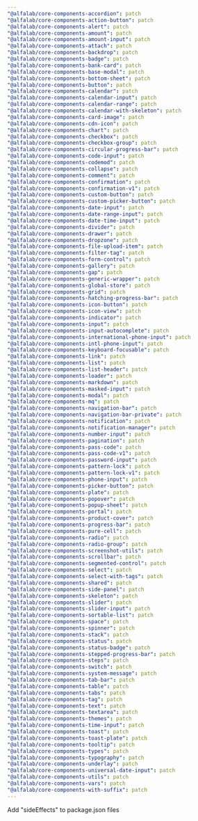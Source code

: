 ```yaml
---
"@alfalab/core-components-accordion": patch
"@alfalab/core-components-action-button": patch
"@alfalab/core-components-alert": patch
"@alfalab/core-components-amount": patch
"@alfalab/core-components-amount-input": patch
"@alfalab/core-components-attach": patch
"@alfalab/core-components-backdrop": patch
"@alfalab/core-components-badge": patch
"@alfalab/core-components-bank-card": patch
"@alfalab/core-components-base-modal": patch
"@alfalab/core-components-bottom-sheet": patch
"@alfalab/core-components-button": patch
"@alfalab/core-components-calendar": patch
"@alfalab/core-components-calendar-input": patch
"@alfalab/core-components-calendar-range": patch
"@alfalab/core-components-calendar-with-skeleton": patch
"@alfalab/core-components-card-image": patch
"@alfalab/core-components-cdn-icon": patch
"@alfalab/core-components-chart": patch
"@alfalab/core-components-checkbox": patch
"@alfalab/core-components-checkbox-group": patch
"@alfalab/core-components-circular-progress-bar": patch
"@alfalab/core-components-code-input": patch
"@alfalab/core-components-codemod": patch
"@alfalab/core-components-collapse": patch
"@alfalab/core-components-comment": patch
"@alfalab/core-components-confirmation": patch
"@alfalab/core-components-confirmation-v1": patch
"@alfalab/core-components-custom-button": patch
"@alfalab/core-components-custom-picker-button": patch
"@alfalab/core-components-date-input": patch
"@alfalab/core-components-date-range-input": patch
"@alfalab/core-components-date-time-input": patch
"@alfalab/core-components-divider": patch
"@alfalab/core-components-drawer": patch
"@alfalab/core-components-dropzone": patch
"@alfalab/core-components-file-upload-item": patch
"@alfalab/core-components-filter-tag": patch
"@alfalab/core-components-form-control": patch
"@alfalab/core-components-gallery": patch
"@alfalab/core-components-gap": patch
"@alfalab/core-components-generic-wrapper": patch
"@alfalab/core-components-global-store": patch
"@alfalab/core-components-grid": patch
"@alfalab/core-components-hatching-progress-bar": patch
"@alfalab/core-components-icon-button": patch
"@alfalab/core-components-icon-view": patch
"@alfalab/core-components-indicator": patch
"@alfalab/core-components-input": patch
"@alfalab/core-components-input-autocomplete": patch
"@alfalab/core-components-international-phone-input": patch
"@alfalab/core-components-intl-phone-input": patch
"@alfalab/core-components-keyboard-focusable": patch
"@alfalab/core-components-link": patch
"@alfalab/core-components-list": patch
"@alfalab/core-components-list-header": patch
"@alfalab/core-components-loader": patch
"@alfalab/core-components-markdown": patch
"@alfalab/core-components-masked-input": patch
"@alfalab/core-components-modal": patch
"@alfalab/core-components-mq": patch
"@alfalab/core-components-navigation-bar": patch
"@alfalab/core-components-navigation-bar-private": patch
"@alfalab/core-components-notification": patch
"@alfalab/core-components-notification-manager": patch
"@alfalab/core-components-number-input": patch
"@alfalab/core-components-pagination": patch
"@alfalab/core-components-pass-code": patch
"@alfalab/core-components-pass-code-v1": patch
"@alfalab/core-components-password-input": patch
"@alfalab/core-components-pattern-lock": patch
"@alfalab/core-components-pattern-lock-v1": patch
"@alfalab/core-components-phone-input": patch
"@alfalab/core-components-picker-button": patch
"@alfalab/core-components-plate": patch
"@alfalab/core-components-popover": patch
"@alfalab/core-components-popup-sheet": patch
"@alfalab/core-components-portal": patch
"@alfalab/core-components-product-cover": patch
"@alfalab/core-components-progress-bar": patch
"@alfalab/core-components-pure-cell": patch
"@alfalab/core-components-radio": patch
"@alfalab/core-components-radio-group": patch
"@alfalab/core-components-screenshot-utils": patch
"@alfalab/core-components-scrollbar": patch
"@alfalab/core-components-segmented-control": patch
"@alfalab/core-components-select": patch
"@alfalab/core-components-select-with-tags": patch
"@alfalab/core-components-shared": patch
"@alfalab/core-components-side-panel": patch
"@alfalab/core-components-skeleton": patch
"@alfalab/core-components-slider": patch
"@alfalab/core-components-slider-input": patch
"@alfalab/core-components-sortable-list": patch
"@alfalab/core-components-space": patch
"@alfalab/core-components-spinner": patch
"@alfalab/core-components-stack": patch
"@alfalab/core-components-status": patch
"@alfalab/core-components-status-badge": patch
"@alfalab/core-components-stepped-progress-bar": patch
"@alfalab/core-components-steps": patch
"@alfalab/core-components-switch": patch
"@alfalab/core-components-system-message": patch
"@alfalab/core-components-tab-bar": patch
"@alfalab/core-components-table": patch
"@alfalab/core-components-tabs": patch
"@alfalab/core-components-tag": patch
"@alfalab/core-components-text": patch
"@alfalab/core-components-textarea": patch
"@alfalab/core-components-themes": patch
"@alfalab/core-components-time-input": patch
"@alfalab/core-components-toast": patch
"@alfalab/core-components-toast-plate": patch
"@alfalab/core-components-tooltip": patch
"@alfalab/core-components-types": patch
"@alfalab/core-components-typography": patch
"@alfalab/core-components-underlay": patch
"@alfalab/core-components-universal-date-input": patch
"@alfalab/core-components-utils": patch
"@alfalab/core-components-vars": patch
"@alfalab/core-components-with-suffix": patch
---
```


Add "sideEffects" to package.json files
